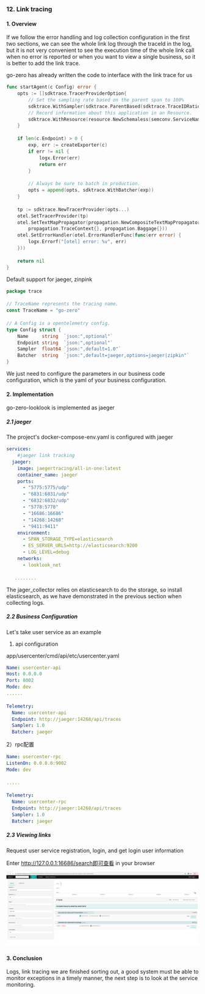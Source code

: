 ### 12. Link tracing



#### 1. Overview

If we follow the error handling and log collection configuration in the first two sections, we can see the whole link log through the traceId in the log, but it is not very convenient to see the execution time of the whole link call when no error is reported or when you want to view a single business, so it is better to add the link trace.



go-zero has already written the code to interface with the link trace for us

```go
func startAgent(c Config) error {
	opts := []sdktrace.TracerProviderOption{
		// Set the sampling rate based on the parent span to 100%
		sdktrace.WithSampler(sdktrace.ParentBased(sdktrace.TraceIDRatioBased(c.Sampler))),
		// Record information about this application in an Resource.
		sdktrace.WithResource(resource.NewSchemaless(semconv.ServiceNameKey.String(c.Name))),
	}

	if len(c.Endpoint) > 0 {
		exp, err := createExporter(c)
		if err != nil {
			logx.Error(err)
			return err
		}

		// Always be sure to batch in production.
		opts = append(opts, sdktrace.WithBatcher(exp))
	}

	tp := sdktrace.NewTracerProvider(opts...)
	otel.SetTracerProvider(tp)
	otel.SetTextMapPropagator(propagation.NewCompositeTextMapPropagator(
		propagation.TraceContext{}, propagation.Baggage{}))
	otel.SetErrorHandler(otel.ErrorHandlerFunc(func(err error) {
		logx.Errorf("[otel] error: %v", err)
	}))

	return nil
}
```

Default support for jaeger, zinpink

```go
package trace

// TraceName represents the tracing name.
const TraceName = "go-zero"

// A Config is a opentelemetry config.
type Config struct {
	Name     string  `json:",optional"`
	Endpoint string  `json:",optional"`
	Sampler  float64 `json:",default=1.0"`
	Batcher  string  `json:",default=jaeger,options=jaeger|zipkin"`
}

```



We just need to configure the parameters in our business code configuration, which is the yaml of your business configuration.





#### 2. Implementation

go-zero-looklook is implemented as jaeger

##### 2.1 jaeger

The project's docker-compose-env.yaml is configured with jaeger

```yaml
services:
    #jaeger link tracking
  jaeger:
    image: jaegertracing/all-in-one:latest
    container_name: jaeger
    ports:
      - "5775:5775/udp"
      - "6831:6831/udp"
      - "6832:6832/udp"
      - "5778:5778"
      - "16686:16686"
      - "14268:14268"
      - "9411:9411"
    environment:
      - SPAN_STORAGE_TYPE=elasticsearch
      - ES_SERVER_URLS=http://elasticsearch:9200
      - LOG_LEVEL=debug
    networks:
      - looklook_net
      
   ........
```

The jager_collector relies on elasticsearch to do the storage, so install elasticsearch, as we have demonstrated in the previous section when collecting logs.





##### 2.2 Business Configuration

Let's take user service as an example

1) api configuration

app/usercenter/cmd/api/etc/usercenter.yaml

```yaml
Name: usercenter-api
Host: 0.0.0.0
Port: 8002
Mode: dev
......

Telemetry:
  Name: usercenter-api
  Endpoint: http://jaeger:14268/api/traces
  Sampler: 1.0
  Batcher: jaeger
```

2）rpc配置

```yaml
Name: usercenter-rpc
ListenOn: 0.0.0.0:9002
Mode: dev

.....

Telemetry:
  Name: usercenter-rpc
  Endpoint: http://jaeger:14268/api/traces
  Sampler: 1.0
  Batcher: jaeger
```



##### 2.3 Viewing links

Request user service registration, login, and get login user information

Enter http://127.0.0.1:16686/search即可查看 in your browser

![image-20220124131708426](../chinese/images/1/image-20220117181505739.png)



#### 3. Conclusion

Logs, link tracing we are finished sorting out, a good system must be able to monitor exceptions in a timely manner, the next step is to look at the service monitoring.

















